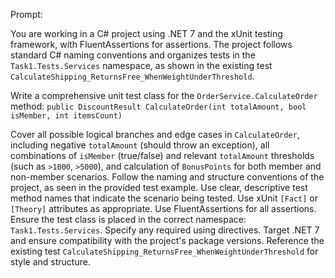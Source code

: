 Prompt:

You are working in a C# project using .NET 7 and the xUnit testing framework, with FluentAssertions for assertions. The project follows standard C# naming conventions and organizes tests in the `Task1.Tests.Services` namespace, as shown in the existing test `CalculateShipping_ReturnsFree_WhenWeightUnderThreshold`.

Write a comprehensive unit test class for the `OrderService.CalculateOrder` method:
`public DiscountResult CalculateOrder(int totalAmount, bool isMember, int itemsCount)`

Cover all possible logical branches and edge cases in `CalculateOrder`, including negative `totalAmount` (should throw an exception), all combinations of `isMember` (true/false) and relevant `totalAmount` thresholds (such as `>1000`, `>5000`), and calculation of `BonusPoints` for both member and non-member scenarios. Follow the naming and structure conventions of the project, as seen in the provided test example. Use clear, descriptive test method names that indicate the scenario being tested. Use xUnit `[Fact]` or `[Theory]` attributes as appropriate. Use FluentAssertions for all assertions. Ensure the test class is placed in the correct namespace: `Task1.Tests.Services`. Specify any required using directives. Target .NET 7 and ensure compatibility with the project's package versions. Reference the existing test `CalculateShipping_ReturnsFree_WhenWeightUnderThreshold` for style and structure.